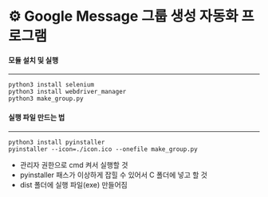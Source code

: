 # ⚙ Google Message 그룹 생성 자동화 프로그램

#### 모듈 설치 및 실행
---
``` 
python3 install selenium
python3 install webdriver_manager
python3 make_group.py
```

#### 실행 파일 만드는 법
---
```
python3 install pyinstaller
pyinstaller --icon=./icon.ico --onefile make_group.py
```
- 관리자 권한으로 cmd 켜서 실행할 것
- pyinstaller 패스가 이상하게 잡힐 수 있어서 C 폴더에 넣고 할 것
- dist 폴더에 실행 파일(exe) 만들어짐